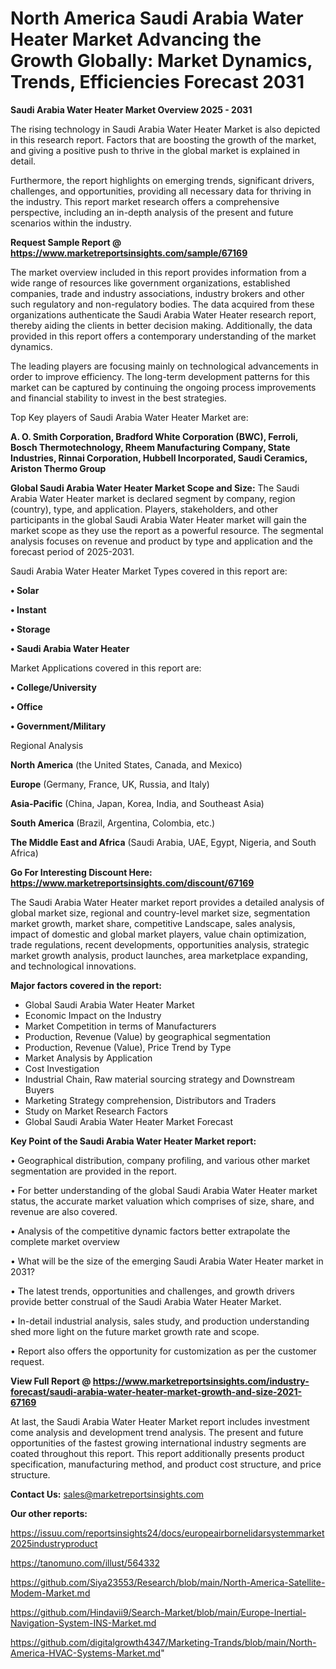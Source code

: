 # North America Saudi Arabia Water Heater Market Advancing the Growth Globally: Market Dynamics, Trends, Efficiencies Forecast 2031

<Strong> Saudi Arabia Water Heater Market Overview 2025 - 2031</strong>

The rising technology in Saudi Arabia Water Heater Market is also depicted in this research report. Factors that are boosting the growth of the market, and giving a positive push to thrive in the global market is explained in detail.

Furthermore, the report highlights on emerging trends, significant drivers, challenges, and opportunities, providing all necessary data for thriving in the industry. This report market research offers a comprehensive perspective, including an in-depth analysis of the present and future scenarios within the industry.

<strong>Request Sample Report @ <a href=https://www.marketreportsinsights.com/sample/67169>https://www.marketreportsinsights.com/sample/67169</a></strong>

The market overview included in this report provides information from a wide range of resources like government organizations, established companies, trade and industry associations, industry brokers and other such regulatory and non-regulatory bodies. The data acquired from these organizations authenticate the Saudi Arabia Water Heater research report, thereby aiding the clients in better decision making. Additionally, the data provided in this report offers a contemporary understanding of the market dynamics.

The leading players are focusing mainly on technological advancements in order to improve efficiency. The long-term development patterns for this market can be captured by continuing the ongoing process improvements and financial stability to invest in the best strategies.

Top Key players of Saudi Arabia Water Heater Market are:

<strong>A. O. Smith Corporation, Bradford White Corporation (BWC), Ferroli, Bosch Thermotechnology, Rheem Manufacturing Company, State Industries, Rinnai Corporation, Hubbell Incorporated, Saudi Ceramics, Ariston Thermo Group</strong>

<strong><b>Global Saudi Arabia Water Heater Market Scope and Size:</b></strong>
The Saudi Arabia Water Heater market is declared segment by company, region (country), type, and application. Players, stakeholders, and other participants in the global Saudi Arabia Water Heater market will gain the market scope as they use the report as a powerful resource. The segmental analysis focuses on revenue and product by type and application and the forecast period of 2025-2031.

Saudi Arabia Water Heater Market Types covered in this report are:

<strong>• Solar

• Instant

• Storage

• Saudi Arabia Water Heater</strong>

Market Applications covered in this report are:

<strong>• College/University

• Office

• Government/Military</strong> 

Regional Analysis

<strong>North America</strong> (the United States, Canada, and Mexico)

<strong>Europe</strong> (Germany, France, UK, Russia, and Italy)

<strong>Asia-Pacific</strong> (China, Japan, Korea, India, and Southeast Asia)

<strong>South America</strong> (Brazil, Argentina, Colombia, etc.)

<strong>The Middle East and Africa</strong> (Saudi Arabia, UAE, Egypt, Nigeria, and South Africa)

<strong>Go For Interesting Discount Here: <a href=https://www.marketreportsinsights.com/discount/67169>https://www.marketreportsinsights.com/discount/67169</a></strong>

The Saudi Arabia Water Heater market report provides a detailed analysis of global market size, regional and country-level market size, segmentation market growth, market share, competitive Landscape, sales analysis, impact of domestic and global market players, value chain optimization, trade regulations, recent developments, opportunities analysis, strategic market growth analysis, product launches, area marketplace expanding, and technological innovations.

<strong><b>Major factors covered in the report:</b></strong>
<ul>
  <li>Global Saudi Arabia Water Heater Market </li>
  <li>Economic Impact on the Industry</li>
  <li>Market Competition in terms of Manufacturers</li>
  <li>Production, Revenue (Value) by geographical segmentation</li>
  <li>Production, Revenue (Value), Price Trend by Type</li>
  <li>Market Analysis by Application</li>
  <li>Cost Investigation</li>
  <li>Industrial Chain, Raw material sourcing strategy and Downstream Buyers</li>
  <li>Marketing Strategy comprehension, Distributors and Traders</li>
  <li>Study on Market Research Factors</li>
  <li>Global Saudi Arabia Water Heater Market Forecast</li>
</ul>

<strong><b>Key Point of the Saudi Arabia Water Heater Market report:</b></strong>

• Geographical distribution, company profiling, and various other market segmentation are provided in the report.

• For better understanding of the global Saudi Arabia Water Heater market status, the accurate market valuation which comprises of size, share, and revenue are also covered.

• Analysis of the competitive dynamic factors better extrapolate the complete market overview

• What will be the size of the emerging Saudi Arabia Water Heater market in 2031?

• The latest trends, opportunities and challenges, and growth drivers provide better construal of the Saudi Arabia Water Heater Market.

• In-detail industrial analysis, sales study, and production understanding shed more light on the future market growth rate and scope.

• Report also offers the opportunity for customization as per the customer request.

<strong><b>View Full Report @ <a href=https://www.marketreportsinsights.com/industry-forecast/saudi-arabia-water-heater-market-growth-and-size-2021-67169>https://www.marketreportsinsights.com/industry-forecast/saudi-arabia-water-heater-market-growth-and-size-2021-67169</a></b></strong>


At last, the Saudi Arabia Water Heater Market report includes investment come analysis and development trend analysis. The present and future opportunities of the fastest growing international industry segments are coated throughout this report. This report additionally presents product specification, manufacturing method, and product cost structure, and price structure.

<strong>Contact Us:</strong>
sales@marketreportsinsights.com

<strong>Our other reports:</strong>

<a href=https://issuu.com/reportsinsights24/docs/europeairbornelidarsystemmarket2025industryproduct>https://issuu.com/reportsinsights24/docs/europeairbornelidarsystemmarket2025industryproduct</a>

<a href=https://tanomuno.com/illust/564332>https://tanomuno.com/illust/564332</a>

<a href=https://github.com/Siya23553/Research/blob/main/North-America-Satellite-Modem-Market.md>https://github.com/Siya23553/Research/blob/main/North-America-Satellite-Modem-Market.md</a>

<a href=https://github.com/Hindavii9/Search-Market/blob/main/Europe-Inertial-Navigation-System-INS-Market.md>https://github.com/Hindavii9/Search-Market/blob/main/Europe-Inertial-Navigation-System-INS-Market.md</a>

<a href=https://github.com/digitalgrowth4347/Marketing-Trands/blob/main/North-America-HVAC-Systems-Market.md>https://github.com/digitalgrowth4347/Marketing-Trands/blob/main/North-America-HVAC-Systems-Market.md</a>"
